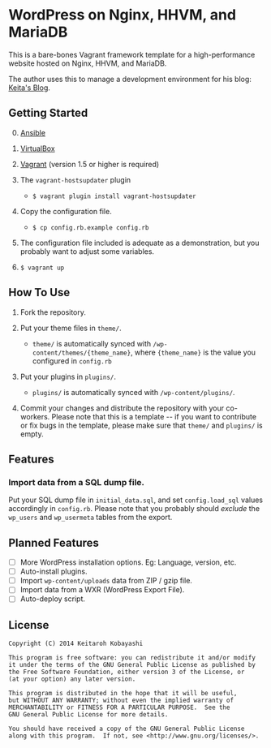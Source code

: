 # WordPress on Nginx, HHVM, and MariaDB

This is a bare-bones Vagrant framework template for a high-performance website
hosted on Nginx, HHVM, and MariaDB.

The author uses this to manage a development environment for his blog:
[Keita's Blog](http://kkob.us).

## Getting Started

0. [Ansible](http://docs.ansible.com/intro_installation.html#installing-the-control-machine)

0. [VirtualBox](https://www.virtualbox.org)

0. [Vagrant](http://www.vagrantup.com) (version 1.5 or higher is required)

1. The `vagrant-hostsupdater` plugin
    * `$ vagrant plugin install vagrant-hostsupdater`

2. Copy the configuration file.
    * `$ cp config.rb.example config.rb`

3. The configuration file included is adequate as a demonstration,
but you probably want to adjust some variables.

4. `$ vagrant up`

## How To Use

1. Fork the repository.

1. Put your theme files in `theme/`.
	* `theme/` is automatically synced with `/wp-content/themes/{theme_name}`, where `{theme_name}` is the value you configured in `config.rb`

2. Put your plugins in `plugins/`.
	* `plugins/` is automatically synced with `/wp-content/plugins/`.

4. Commit your changes and distribute the repository with your co-workers. Please note that this is a template -- if you want to contribute or fix bugs in the template, please make sure that `theme/` and `plugins/` is empty.

## Features

### Import data from a SQL dump file.

Put your SQL dump file in `initial_data.sql`, and set `config.load_sql` values accordingly in `config.rb`. Please note that you probably should *exclude* the `wp_users` and `wp_usermeta` tables from the export.

## Planned Features

- [ ] More WordPress installation options. Eg: Language, version, etc.
- [ ] Auto-install plugins.
- [ ] Import `wp-content/uploads` data from ZIP / gzip file.
- [ ] Import data from a WXR (WordPress Export File).
- [ ] Auto-deploy script.

## License

```
Copyright (C) 2014 Keitaroh Kobayashi

This program is free software: you can redistribute it and/or modify
it under the terms of the GNU General Public License as published by
the Free Software Foundation, either version 3 of the License, or
(at your option) any later version.

This program is distributed in the hope that it will be useful,
but WITHOUT ANY WARRANTY; without even the implied warranty of
MERCHANTABILITY or FITNESS FOR A PARTICULAR PURPOSE.  See the
GNU General Public License for more details.

You should have received a copy of the GNU General Public License
along with this program.  If not, see <http://www.gnu.org/licenses/>.
```
